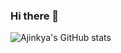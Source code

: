 ### Hi there 👋

<!--
**AjinkyaBijwe/ajinkyabijwe** is a ✨ _special_ ✨ repository because its `README.md` (this file) appears on your GitHub profile.

Here are some ideas to get you started:

- 🔭 I’m currently working on ...
- 🌱 I’m currently learning ...
- 👯 I’m looking to collaborate on ...
- 🤔 I’m looking for help with ...
- 💬 Ask me about ...
- 📫 How to reach me: ...
- 😄 Pronouns: ...
- ⚡ Fun fact: ...
-->


![Ajinkya's GitHub stats](https://github-readme-stats.vercel.app/api?username=ajinkyabijwe&theme=dark&show_icons=true)

